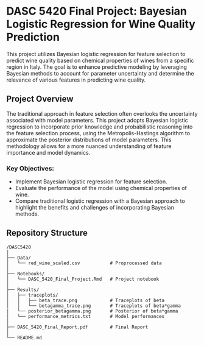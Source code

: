 # DASC 5420 Final Project: Bayesian Logistic Regression for Wine Quality Prediction

This project utilizes Bayesian logistic regression for feature selection to predict wine quality based on chemical properties of wines from a specific region in Italy. The goal is to enhance predictive modeling by leveraging Bayesian methods to account for parameter uncertainty and determine the relevance of various features in predicting wine quality.

## Project Overview

The traditional approach in feature selection often overlooks the uncertainty associated with model parameters. This project adopts Bayesian logistic regression to incorporate prior knowledge and probabilistic reasoning into the feature selection process, using the Metropolis-Hastings algorithm to approximate the posterior distributions of model parameters. This methodology allows for a more nuanced understanding of feature importance and model dynamics.

### Key Objectives:
- Implement Bayesian logistic regression for feature selection.
- Evaluate the performance of the model using chemical properties of wine.
- Compare traditional logistic regression with a Bayesian approach to highlight the benefits and challenges of incorporating Bayesian methods.

## Repository Structure

    /DASC5420
    │
    ├── Data/                   
    │   └── red_wine_scaled.csv           # Proprocessed data    
    │
    ├── Notebooks/              
    │   └── DASC_5420_Final_Project.Rmd   # Project notebook 
    │
    ├── Results/                
    │   ├── traceplots/ 
    │   │   ├── beta_trace.png            # Traceplots of beta
    │   │   └── betagamma_trace.png       # Traceplots of beta*gamma
    |   └── posterior_betagamma.png       # Posterior of beta*gamma
    │   └── performance_metrics.txt       # Model performances
    │
    ├── DASC_5420_Final_Report.pdf        # Final Report
    │
    └── README.md 
